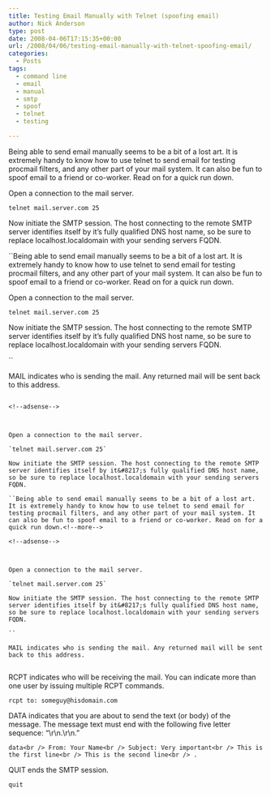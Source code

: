 ```yaml
---
title: Testing Email Manually with Telnet (spoofing email)
author: Nick Anderson
type: post
date: 2008-04-06T17:15:35+00:00
url: /2008/04/06/testing-email-manually-with-telnet-spoofing-email/
categories:
  - Posts
tags:
  - command line
  - email
  - manual
  - smtp
  - spoof
  - telnet
  - testing

---
```

Being able to send email manually seems to be a bit of a lost art. It is extremely handy to know how to use telnet to send email for testing procmail filters, and any other part of your mail system. It can also be fun to spoof email to a friend or co-worker. Read on for a quick run down.<!--more-->

<!--adsense-->


  
Open a connection to the mail server.
  
`telnet mail.server.com 25`
  
Now initiate the SMTP session. The host connecting to the remote SMTP server identifies itself by it&#8217;s fully qualified DNS host name, so be sure to replace localhost.localdomain with your sending servers FQDN.
  
``Being able to send email manually seems to be a bit of a lost art. It is extremely handy to know how to use telnet to send email for testing procmail filters, and any other part of your mail system. It can also be fun to spoof email to a friend or co-worker. Read on for a quick run down.<!--more-->

<!--adsense-->


  
Open a connection to the mail server.
  
`telnet mail.server.com 25`
  
Now initiate the SMTP session. The host connecting to the remote SMTP server identifies itself by it&#8217;s fully qualified DNS host name, so be sure to replace localhost.localdomain with your sending servers FQDN.
  
`` 
  
MAIL indicates who is sending the mail. Any returned mail will be sent back to this address.
  
```Being able to send email manually seems to be a bit of a lost art. It is extremely handy to know how to use telnet to send email for testing procmail filters, and any other part of your mail system. It can also be fun to spoof email to a friend or co-worker. Read on for a quick run down.<!--more-->

<!--adsense-->


  
Open a connection to the mail server.
  
`telnet mail.server.com 25`
  
Now initiate the SMTP session. The host connecting to the remote SMTP server identifies itself by it&#8217;s fully qualified DNS host name, so be sure to replace localhost.localdomain with your sending servers FQDN.
  
``Being able to send email manually seems to be a bit of a lost art. It is extremely handy to know how to use telnet to send email for testing procmail filters, and any other part of your mail system. It can also be fun to spoof email to a friend or co-worker. Read on for a quick run down.<!--more-->

<!--adsense-->


  
Open a connection to the mail server.
  
`telnet mail.server.com 25`
  
Now initiate the SMTP session. The host connecting to the remote SMTP server identifies itself by it&#8217;s fully qualified DNS host name, so be sure to replace localhost.localdomain with your sending servers FQDN.
  
`` 
  
MAIL indicates who is sending the mail. Any returned mail will be sent back to this address.
  
``` 
  
RCPT indicates who will be receiving the mail. You can indicate more than one user by issuing multiple RCPT commands.
  
 `rcpt to: someguy@hisdomain.com`
  
DATA indicates that you are about to send the text (or body) of the message. The message text must end with the following five letter sequence: &#8220;\r\n.\r\n.&#8221;
  
 `data<br />
From: Your Name<br />
Subject: Very important<br />
This is the first line<br />
This is the second line<br />
.`
  
QUIT ends the SMTP session.
  
`quit`
  
<!--adsense-->